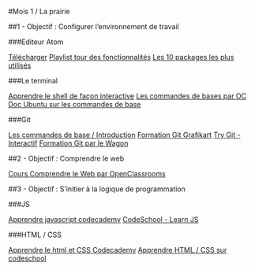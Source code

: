 #Mois 1 / La prairie

##1 - Objectif : Configurer l’environnement de travail

###Editeur Atom

[Télécharger](https://atom.io/)
[Playlist tour des fonctionnalités](https://www.youtube.com/watch?v=WWwBQQOGllo&list=PLLnpHn493BHHf0w8uGu9NM8LPf498ZvL_)
[Les 10 packages les plus utilisés](http://www.hongkiat.com/blog/useful-atom-packages/)

###Le terminal

[Apprendre le shell de façon interactive](http://learnshell.org/)
[Les commandes de bases par OC](https://openclassrooms.com/courses/reprenez-le-controle-a-l-aide-de-linux/entrer-une-commande)
[Doc Ubuntu sur les commandes de base](https://doc.ubuntu-fr.org/tutoriel/console_commandes_de_base)

###Git

[Les commandes de base / Introduction](https://www.evernote.com/l/AFcAg5FzzYlPT70L9mmte9nUhn3ALqOUIiE)
[Formation Git Grafikart](https://www.grafikart.fr/formations/git)
[Try Git - Interactif](https://try.github.io/levels/1/challenges/1https://www.youtube.com/watch?v=V6Zo68uQPqE)
[Formation Git par le Wagon](https://www.youtube.com/watch?v=V6Zo68uQPqE)

##2 - Objectif : Comprendre le web

[Cours Comprendre le Web par OpenClassrooms](https://openclassrooms.com/courses/comprendre-le-web)

##3 - Objectif : S’initier à la logique de programmation

###JS

[Apprendre javascript codecademy](https://www.codecademy.com/fr/learn/javascript)
[CodeSchool - Learn JS](https://www.codeschool.com/learn/javascript)

###HTML / CSS

[Apprendre le html et CSS Codecademy](https://www.codecademy.com/learn/web)
[Apprendre HTML / CSS sur codeschool](https://www.codeschool.com/learn/html-css)
